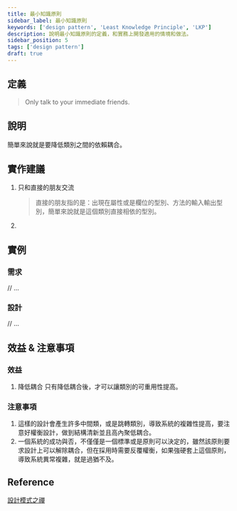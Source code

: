 ```yaml
---
title: 最小知識原則
sidebar_label: 最小知識原則
keywords: ['design pattern', 'Least Knowledge Principle', 'LKP']
description: 說明最小知識原則的定義，和實務上開發適用的情境和做法。
sidebar_position: 5
tags: ['design pattern']
draft: true
---
```


## 定義
> Only talk to your immediate friends.

## 說明
簡單來說就是要降低類別之間的依賴耦合。

## 實作建議
1. 只和直接的朋友交流
   > 直接的朋友指的是：出現在屬性或是欄位的型別、方法的輸入輸出型別，簡單來說就是這個類別直接相依的型別。
2. 

## 實例

### 需求
// ...

### 設計
// ...

## 效益 & 注意事項

### 效益
1. 降低耦合
   只有降低耦合後，才可以讓類別的可重用性提高。

### 注意事項
1. 這樣的設計會產生許多中間類，或是跳轉類別，導致系統的複雜性提高，要注意好權衡設計，做到結構清新並且高內聚低耦合。
2. 一個系統的成功與否，不僅僅是一個標準或是原則可以決定的，雖然該原則要求設計上可以解除耦合，但在採用時需要反覆權衡，如果強硬套上這個原則，導致系統異常複雜，就是過猶不及。

## Reference
[設計模式之禪](https://www.sanmin.com.tw/product/index/004405914)